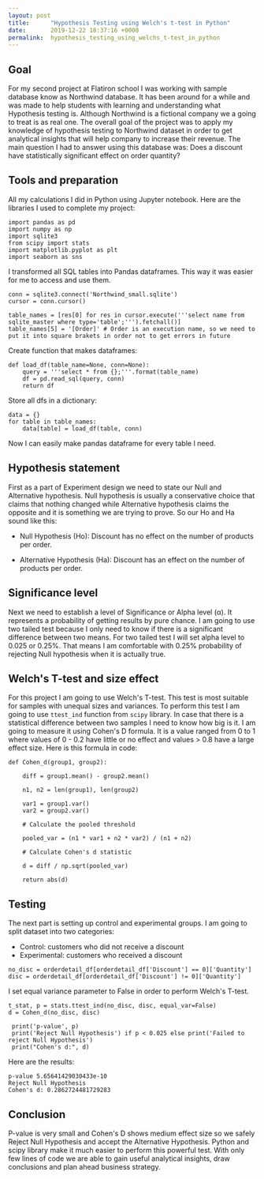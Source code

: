 ```yaml
---
layout: post
title:      "Hypothesis Testing using Welch's t-test in Python"
date:       2019-12-22 18:37:16 +0000
permalink:  hypothesis_testing_using_welchs_t-test_in_python
---
```


## Goal 

For my second project at Flatiron school I was working with sample database know as Northwind database.  It has been around for a while and was made to help students with learning and understanding what Hypothesis testing is. Although Northwind is a fictional company we a going to treat is as real one. The overall goal of the project was to apply my knowledge of hypothesis testing to Northwind dataset in order to get analytical insights that will help company to increase their revenue.
The main question I had to answer using this database was: Does a discount have statistically significant effect on order quantity?  

## Tools and preparation
All my calculations I did in Python using Jupyter notebook. 
Here are the libraries I used to complete my project:
```
import pandas as pd
import numpy as np
import sqlite3
from scipy import stats
import matplotlib.pyplot as plt 
import seaborn as sns 
```

I transformed all SQL tables into Pandas dataframes. This way it was easier for me to access and use them.
```
conn = sqlite3.connect('Northwind_small.sqlite')
cursor = conn.cursor()

table_names = [res[0] for res in cursor.execute('''select name from sqlite_master where type='table';''').fetchall()]
table_names[5] = '[Order]' # Order is an execution name, so we need to put it into square brakets in order not to get errors in future
```

Create function that makes dataframes:
```
def load_df(table_name=None, conn=None): 
    query = '''select * from {};'''.format(table_name)
    df = pd.read_sql(query, conn)
    return df
```
Store all dfs in a dictionary:
```
data = {}
for table in table_names:
    data[table] = load_df(table, conn)
```

Now I can easily make pandas dataframe for every table I need.

## Hypothesis statement
First as a part of Experiment design we need to state our Null and Alternative hypothesis. Null hypothesis is usually a conservative choice that claims that nothing changed while Alternative hypothesis claims the opposite and it is something we are trying to prove. So our Ho and Ha sound like this:

*  Null Hypothesis (Ho): Discount has no effect on the number of products per order.

*  Alternative Hypothesis (Ha): Discount has an effect on the number of products per order.

## Significance level
Next we need to establish a level of Significance or Alpha level (α). It represents a probability of getting results by pure chance.  I am going to use two tailed test because I only need to know if there is a significant difference between two means. For two tailed test I will set alpha level to 0.025 or 0.25%. That means I am comfortable with 0.25% probability of rejecting Null hypothesis when it is actually true.

## Welch's T-test and size effect
For this project I am going to use Welch's T-test. This test is most suitable for samples with unequal sizes and variances.  To perform this test I am going to use `ttest_ind` function from `scipy` library.
In case that there is a statistical difference between two samples I need to know how big is it. I am going to measure it using Cohen's D formula. It is a value ranged from 0 to 1 where values of 0 - 0.2 have little or no effect and values > 0.8 have a large effect size. Here is this formula in code:

```
def Cohen_d(group1, group2):

    diff = group1.mean() - group2.mean()
		
    n1, n2 = len(group1), len(group2)
		
    var1 = group1.var()
    var2 = group2.var()
		
    # Calculate the pooled threshold
		
    pooled_var = (n1 * var1 + n2 * var2) / (n1 + n2)
		
    # Calculate Cohen's d statistic
		
    d = diff / np.sqrt(pooled_var)
		
    return abs(d)
```

## Testing

The next part is setting up control and experimental groups. I am going to split dataset into two categories:

* Control: customers who did not receive a discount
* Experimental: customers who received a discount

```
no_disc = orderdetail_df[orderdetail_df['Discount'] == 0]['Quantity']
disc = orderdetail_df[orderdetail_df['Discount'] != 0]['Quantity'] 
```
I set equal variance parameter to False in order to perform Welch's T-test.
```
t_stat, p = stats.ttest_ind(no_disc, disc, equal_var=False)
d = Cohen_d(no_disc, disc)

 print('p-value', p)
 print('Reject Null Hypothesis') if p < 0.025 else print('Failed to reject Null Hypothesis')
 print("Cohen's d:", d)
```

Here are the results:
```
p-value 5.65641429030433e-10
Reject Null Hypothesis
Cohen's d: 0.2862724481729283
```

## Conclusion

P-value is very small and Cohen's D shows medium effect size so we safely Reject Null Hypothesis and accept the Alternative Hypothesis.  Python and scipy library make it much easier to perform this powerful test. With only few lines of code we are able to gain useful analytical insights, draw conclusions and plan ahead business strategy.

